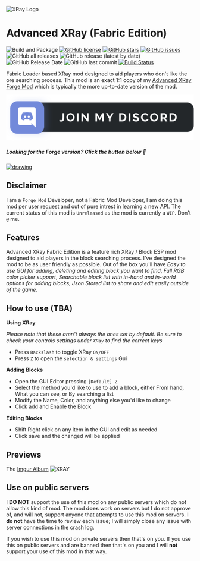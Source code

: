 ![XRay Logo](.github/assets/xray-fabric-logo.svg)

# Advanced XRay (Fabric Edition)

![Build and Package](https://github.com/MichaelHillcox/XRay-Mod/workflows/Build%20and%20Package/badge.svg)
[![GitHub license](https://img.shields.io/github/license/MichaelHillcox/XRay-Fabric)](https://github.com/MichaelHillcox/XRay-Fabric/blob/main/LICENSE)
[![GitHub stars](https://img.shields.io/github/stars/MichaelHillcox/XRay-Fabric)](https://github.com/MichaelHillcox/XRay-Fabric/stargazers)
[![GitHub issues](https://img.shields.io/github/issues/MichaelHillcox/XRay-Fabric)](https://github.com/MichaelHillcox/XRay-Fabric/issues)
![GitHub all releases](https://img.shields.io/github/downloads/michaelhillcox/xray-Fabric/total)
![GitHub release (latest by date)](https://img.shields.io/github/v/release/michaelhillcox/xray-Fabric)
![GitHub Release Date](https://img.shields.io/github/release-date/michaelhillcox/xray-Fabric)
![GitHub last commit](https://img.shields.io/github/last-commit/michaelhillcox/xray-Fabric)
[![Build Status](https://ci.mikey.pro/buildStatus/icon?job=XRay-Fabric%2Fmain)](https://ci.mikey.pro/job/XRay-Fabric/job/main/)

Fabric Loader based XRay mod designed to aid players who don't like the ore searching process. This mod is an exact 1:1 copy of my [Advanced XRay Forge Mod](https://github.com/MichaelHillcox/XRay-Mod/) which is typically the more up-to-date version of the mod.

[![Discord invite link](.github/assets/discord-join-badge.svg)](https://discord.gg/yYNuqJxucJ)

##### Looking for the Forge version? Click the button below :tada:

<a href="https://github.com/michaelhillcox/xray-mod"><img src=".github/assets/xray-forge-badge.svg" alt="drawing" width="265"/>
</a>

## Disclaimer
I am a `Forge Mod` Developer, not a Fabric Mod Developer, I am doing this mod per user request and out of pure intrest in learning a new API. The current status of this mod is `Unreleased` as the mod is currently a `WIP`. Don't `@` me.

## Features
Advanced XRay Fabric Edition is a feature rich XRay / Block ESP mod designed to aid players in the block searching process. I've designed the mod to be as user friendly as possible. Out of the box you'll have *Easy to use GUI for adding, deleting and editing block you want to find*, *Full RGB color picker support*, *Searchable block list with in-hand and in-world options for adding blocks*, *Json Stored list to share and edit easily outside of the game*.

## How to use (TBA)

**Using XRay**

*Please note that these aren't always the ones set by default. Be sure to check your controls settings under `XRay` to find the correct keys*

- Press `Backslash` to toggle XRay `ON/OFF`
- Press `Z` to open the `selection & settings` Gui 

**Adding Blocks**

- Open the GUI Editor pressing `[Default] Z`
- Select the method you'd like to use to add a block, either From hand, What you can see, or By searching a list
- Modify the Name, Color, and anything else you'd like to change
- Click add and Enable the Block

**Editing Blocks**

- Shift Right click on any item in the GUI and edit as needed
- Click save and the changed will be applied

## Previews

The [Imgur Album](http://imgur.com/a/23dX5)
![XRAY](http://i.imgur.com/N3KOEaE.png)

## Use on public servers

I **DO NOT** support the use of this mod on any public servers which do not allow this kind of mod. The mod **does** work on servers but I do not approve of, and will not, support anyone that attempts to use this mod on servers. I **do not** have the time to review each issue; I will simply close any issue with server connections in the crash log. 

If you wish to use this mod on private servers then that's on you. If you use this on public servers and are banned then that's on you and I will **not** support your use of this mod in that way. 
